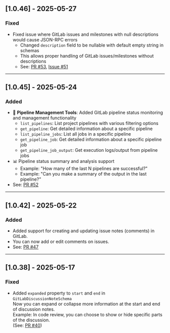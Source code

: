 ## [1.0.46] - 2025-05-27

### Fixed

- Fixed issue where GitLab issues and milestones with null descriptions would cause JSON-RPC errors
  - Changed `description` field to be nullable with default empty string in schemas
  - This allows proper handling of GitLab issues/milestones without descriptions
  - See: [PR #53](https://github.com/zereight/gitlab-mcp/pull/53), [Issue #51](https://github.com/zereight/gitlab-mcp/issues/51)

---

## [1.0.45] - 2025-05-24

### Added

- 🔄 **Pipeline Management Tools**: Added GitLab pipeline status monitoring and management functionality
  - `list_pipelines`: List project pipelines with various filtering options
  - `get_pipeline`: Get detailed information about a specific pipeline
  - `list_pipeline_jobs`: List all jobs in a specific pipeline
  - `get_pipeline_job`: Get detailed information about a specific pipeline job
  - `get_pipeline_job_output`: Get execution logs/output from pipeline jobs
- 📊 Pipeline status summary and analysis support
  - Example: "How many of the last N pipelines are successful?"
  - Example: "Can you make a summary of the output in the last pipeline?"
- See: [PR #52](https://github.com/zereight/gitlab-mcp/pull/52)

---

## [1.0.42] - 2025-05-22

### Added

- Added support for creating and updating issue notes (comments) in GitLab.
- You can now add or edit comments on issues.
- See: [PR #47](https://github.com/zereight/gitlab-mcp/pull/47)

---

## [1.0.38] - 2025-05-17

### Fixed

- Added `expanded` property to `start` and `end` in `GitLabDiscussionNoteSchema`  
  Now you can expand or collapse more information at the start and end of discussion notes.  
  Example: In code review, you can choose to show or hide specific parts of the discussion.  
  (See: [PR #40](https://github.com/zereight/gitlab-mcp/pull/40))
